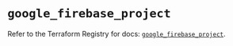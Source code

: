 # `google_firebase_project`

Refer to the Terraform Registry for docs: [`google_firebase_project`](https://registry.terraform.io/providers/hashicorp/google-beta/6.33.0/docs/resources/google_firebase_project).
